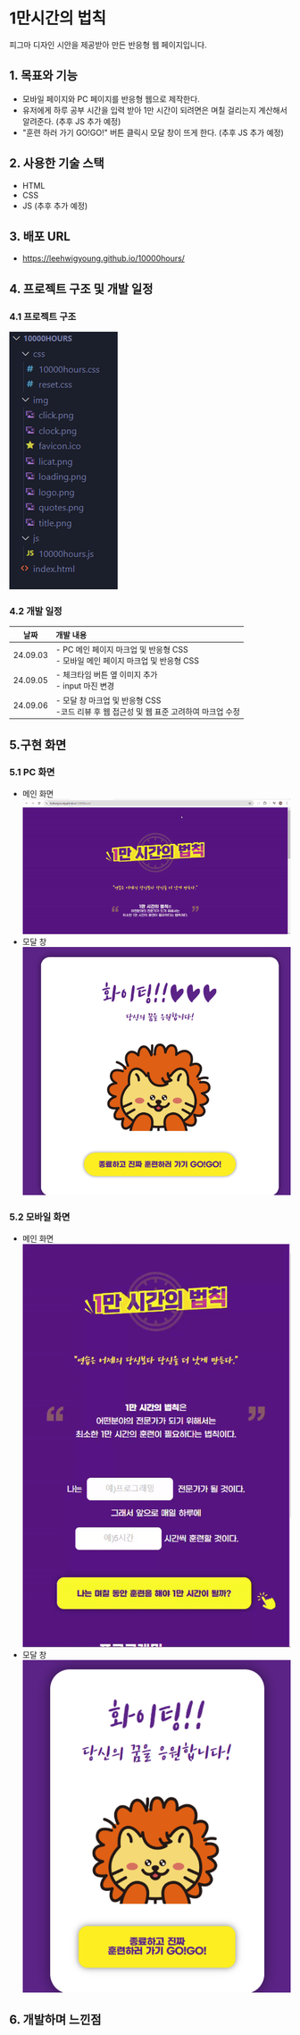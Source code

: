 # 1만시간의 법칙
 피그마 디자인 시안을 제공받아 만든 반응형 웹 페이지입니다.


## 1. 목표와 기능
 - 모바일 페이지와 PC 페이지를 반응형 웹으로 제작한다.
 - 유저에게 하루 공부 시간을 입력 받아 1만 시간이 되려면은 며칠 걸리는지 계산해서 알려준다. (추후 JS 추가 예정)
 - "훈련 하러 가기 GO!GO!" 버튼 클릭시 모달 창이 뜨게 한다. (추후 JS 추가 예정) 
 
## 2. 사용한 기술 스택
 - HTML
 - CSS
 - JS (추후 추가 예정)
## 3. 배포 URL
- https://leehwigyoung.github.io/10000hours/
## 4. 프로젝트 구조 및 개발 일정
 ### 4.1 프로젝트 구조
 ![alt text](image.png)
 ### 4.2  개발 일정
 | 날짜 |  개발 내용 | 
 | :---: | :---  |
 | 24.09.03 | - PC 메인 페이지 마크업 및 반응형 CSS <br/> - 모바일 메인 페이지 마크업 및 반응형 CSS  |
 | 24.09.05 | - 체크타임 버튼 옆 이미지 추가 <br/>  - input 마진 변경 |
 | 24.09.06 | - 모달 창 마크업 및 반응형 CSS <br/> -코드 리뷰 후 웹 접근성 및 웹 표준 고려하여 마크업 수정 |

## 5.구현 화면
### 5.1 PC 화면
- 메인 화면
![alt text](PC_1-ezgif.com-video-to-gif-converter.gif)
- 모달 창
![alt text](<PC_1만 시간의 법칙 모달창.png>)
### 5.2 모바일 화면
- 메인 화면
![alt text](mobile_1-ezgif.com-video-to-gif-converter.gif)
- 모달 창
![alt text](<Mobile_1만 시간의 법칙 모달창.png>)
## 6. 개발하며 느낀점